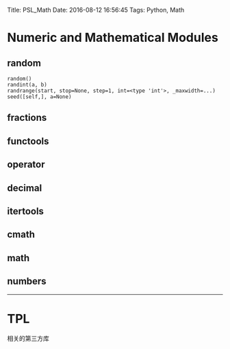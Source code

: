 Title: PSL_Math
Date: 2016-08-12 16:56:45
Tags: Python, Math



# Numeric and Mathematical Modules

## random

    random()
    randint(a, b)
    randrange(start, stop=None, step=1, int=<type 'int'>, _maxwidth=...)
    seed([self,], a=None)

## fractions

## functools

## operator

## decimal

## itertools

## cmath

## math

## numbers

***

# TPL

相关的第三方库
